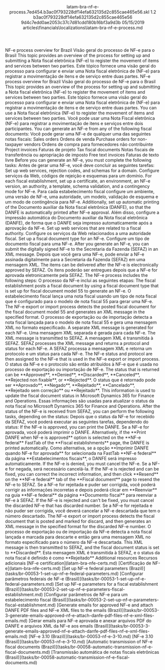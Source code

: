 <?xml version="1.0" encoding="UTF-8"?>
<xliff xmlns:logoport="urn:logoport:xliffeditor:xliff-extras:1.0" xmlns:tilt="urn:logoport:xliffeditor:tilt-non-translatables:1.0" xmlns:xsi="http://www.w3.org/2001/XMLSchema-instance" xmlns="urn:oasis:names:tc:xliff:document:1.2" xmlns:xliffext="urn:microsoft:content:schema:xliffextensions" version="1.2" xsi:schemaLocation="urn:oasis:names:tc:xliff:document:1.2 xliff-core-1.2-transitional.xsd">
  <file datatype="xml" source-language="en-US" original="latam-bra-nf-e-process.md" target-language="pt-BR">
    <header>
      <tool tool-company="Microsoft" tool-version="1.0-7889195" tool-name="mdxliff" tool-id="mdxliff"/>
      <xliffext:skl_file_name>latam-bra-nf-e-process.7ed454.b3ac0f793228df14efa632135d2c855cae465e56.skl</xliffext:skl_file_name>
      <xliffext:version>1.2</xliffext:version>
      <xliffext:ms.openlocfilehash>b3ac0f793228df14efa632135d2c855cae465e56</xliffext:ms.openlocfilehash>
      <xliffext:ms.sourcegitcommit>9d4c7edd0ae2053c37c7d81cdd180b16bf3a9d3b</xliffext:ms.sourcegitcommit>
      <xliffext:ms.lasthandoff>05/15/2019</xliffext:ms.lasthandoff>
      <xliffext:ms.openlocfilepath>articles\financials\localizations\latam-bra-nf-e-process.md</xliffext:ms.openlocfilepath>
    </header>
    <body>
      <group extype="content" id="content">
        <trans-unit xml:space="preserve" translate="yes" id="101" restype="x-metadata">
          <source>NF-e process overview for Brazil</source>
        <target logoport:matchpercent="101" state="translated" state-qualifier="leveraged-tm">Visão geral do processo de NF-e para o Brasil</target></trans-unit>
        <trans-unit xml:space="preserve" translate="yes" id="102" restype="x-metadata">
          <source>This topic provides an overview of the process for setting up and submitting a Nota fiscal eletrônica (NF-e) to register the movement of items and services between two parties.</source>
        <target logoport:matchpercent="101" state="translated" state-qualifier="leveraged-tm">Este tópico fornece uma visão geral do processo para configurar e enviar uma Nota fiscal eletrônica de (NF-e) para registrar a movimentação de itens e de serviço entre duas partes.</target></trans-unit>
        <trans-unit xml:space="preserve" translate="yes" id="103">
          <source>NF-e process overview for Brazil</source>
        <target logoport:matchpercent="101" state="translated" state-qualifier="leveraged-tm">Visão geral do processo de NF-e para o Brasil</target></trans-unit>
        <trans-unit xml:space="preserve" translate="yes" id="104">
          <source>This topic provides an overview of the process for setting up and submitting a Nota fiscal eletrônica (NF-e) to register the movement of items and services between two parties.</source>
        <target logoport:matchpercent="101" state="translated" state-qualifier="leveraged-tm">Este tópico fornece uma visão geral do processo para configurar e enviar uma Nota fiscal eletrônica de (NF-e) para registrar a movimentação de itens e de serviço entre duas partes.</target></trans-unit>
        <trans-unit xml:space="preserve" translate="yes" id="105">
          <source>You can use a Nota fiscal eletrônica (NF-e) to register the movement of items and services between two parties.</source>
        <target logoport:matchpercent="101" state="translated" state-qualifier="leveraged-tm">Você pode usar uma Nota Fiscal eletrônica (NF-e) para registrar a movimentação de itens e serviços entre dois participantes.</target></trans-unit>
        <trans-unit xml:space="preserve" translate="yes" id="106">
          <source>You can generate an NF-e from any of the following fiscal documents:</source>
        <target logoport:matchpercent="101" state="translated" state-qualifier="leveraged-tm">Você pode gerar uma NF-e de qualquer uma das seguintes notas fiscais:</target></trans-unit>
        <trans-unit xml:space="preserve" translate="yes" id="107">
          <source>Sales orders</source>
        <target logoport:matchpercent="101" state="translated" state-qualifier="leveraged-tm">Ordens de venda</target></trans-unit>
        <trans-unit xml:space="preserve" translate="yes" id="108">
          <source>Purchase orders for non-taxpayer vendors</source>
        <target logoport:matchpercent="101" state="translated" state-qualifier="leveraged-tm">Ordens de compra para fornecedores não contribuinte</target></trans-unit>
        <trans-unit xml:space="preserve" translate="yes" id="109">
          <source>Project invoices</source>
        <target logoport:matchpercent="101" state="translated" state-qualifier="leveraged-tm">Faturas de projeto</target></trans-unit>
        <trans-unit xml:space="preserve" translate="yes" id="110">
          <source>Tax fiscal documents</source>
        <target logoport:matchpercent="101" state="translated" state-qualifier="leveraged-tm">Notas fiscais de transferência ou apropriação de imposto</target></trans-unit>
        <trans-unit xml:space="preserve" translate="yes" id="111">
          <source>Free text invoices</source>
        <target logoport:matchpercent="101" state="translated" state-qualifier="leveraged-tm">Faturas de texto livre</target></trans-unit>
        <trans-unit xml:space="preserve" translate="yes" id="112">
          <source>Before you can generate an NF-e, you must complete the following tasks:</source>
        <target logoport:matchpercent="101" state="translated" state-qualifier="leveraged-tm">Antes de gerar uma NF-e, você deve concluir as seguintes tarefas:</target></trans-unit>
        <trans-unit xml:space="preserve" translate="yes" id="113">
          <source>Set up web services, rejection codes, and schemas for a domain.</source>
        <target logoport:matchpercent="101" state="translated" state-qualifier="leveraged-tm">Configure serviços da Web, códigos de rejeição e esquemas para um domínio.</target></trans-unit>
        <trans-unit xml:space="preserve" translate="yes" id="114">
          <source>For each fiscal establishment, set up a certificate, an environment, an NF-e version, an authority, a template, schema validation, and a contingency mode for NF-e.</source>
        <target logoport:matchpercent="101" state="translated" state-qualifier="leveraged-tm">Para cada estabelecimento fiscal configure um ambiente, uma versão de NF-e, uma autoridade, um modelo, validação de esquema e um modo de contingência para NF-e.</target></trans-unit>
        <trans-unit xml:space="preserve" translate="yes" id="115">
          <source>Additionally, set up automatic printing of the Documento auxiliar da Nota fiscal eletrônica (DANFE), so that the DANFE is automatically printed after NF-e approval.</source>
        <target logoport:matchpercent="101" state="translated" state-qualifier="leveraged-tm">Além disso, configure a impressão automática do Documento auxiliar da Nota fiscal eletrônica (DANFE), de forma que o DANFE seja impresso automaticamente após a aprovação da NF-e.</target></trans-unit>
        <trans-unit xml:space="preserve" translate="yes" id="116">
          <source>Set up web services that are related to a fiscal authority.</source>
        <target logoport:matchpercent="101" state="translated" state-qualifier="leveraged-tm">Configure os serviços da Web relacionados a uma autoridade fiscal.</target></trans-unit>
        <trans-unit xml:space="preserve" translate="yes" id="117">
          <source>Set up a fiscal document type for an NF-e.</source>
        <target logoport:matchpercent="101" state="translated" state-qualifier="leveraged-tm">Configure um tipo de documento fiscal para uma NF-e.</target></trans-unit>
        <trans-unit xml:space="preserve" translate="yes" id="118">
          <source>After you generate an NF-e, you can submit the digitally signed NF-e to the Secretaria da Fazenda (SEFAZ) in an XML message.</source>
        <target logoport:matchpercent="101" state="translated" state-qualifier="leveraged-tm">Depois que você gera uma NF-e, pode enviar a NF-e assinada digitalmente para a Secretaria da Fazenda (SEFAZ) em uma mensagem XML.</target></trans-unit>
        <trans-unit xml:space="preserve" translate="yes" id="119">
          <source>The items can be delivered after the NF-e is electronically approved by SEFAZ.</source>
        <target logoport:matchpercent="101" state="translated" state-qualifier="leveraged-tm">Os itens poderão ser entregues depois que a NF-e for aprovada eletronicamente pela SEFAZ.</target></trans-unit>
        <trans-unit xml:space="preserve" translate="yes" id="120">
          <source>The NF-e process includes the following steps:</source>
        <target logoport:matchpercent="101" state="translated" state-qualifier="leveraged-tm">O processo da NF-e inclui as seguintes etapas:</target></trans-unit>
        <trans-unit xml:space="preserve" translate="yes" id="121">
          <source>The fiscal establishment posts a fiscal document by using a fiscal document type that is set up for fiscal document model 55 to generate an NF-e.</source>
        <target logoport:matchpercent="101" state="translated" state-qualifier="leveraged-tm">O estabelecimento fiscal lança uma nota fiscal usando um tipo de nota fiscal que é configurado para o modelo de nota fiscal 55 para gerar uma NF-e.</target></trans-unit>
        <trans-unit xml:space="preserve" translate="yes" id="122">
          <source>The NF-e export or import process detects the posted fiscal document for the fiscal document model 55 and generates an XML message in the specified format.</source>
        <target logoport:matchpercent="101" state="translated" state-qualifier="leveraged-tm">O processo de exportação ou de importação detecta a nota fiscal lançada para o modelo de nota fiscal 55 e gera uma mensagem XML no formato especificado.</target></trans-unit>
        <trans-unit xml:space="preserve" translate="yes" id="123">
          <source>A separate XML message is generated for each NF-e.</source>
        <target logoport:matchpercent="101" state="translated" state-qualifier="leveraged-tm">Uma mensagem XML separada é gerada para cada NF-e.</target></trans-unit>
        <trans-unit xml:space="preserve" translate="yes" id="124">
          <source>The XML message is transmitted to SEFAZ.</source>
        <target logoport:matchpercent="101" state="translated" state-qualifier="leveraged-tm">A mensagem XML é transmitida à SEFAZ.</target></trans-unit>
        <trans-unit xml:space="preserve" translate="yes" id="125">
          <source>SEFAZ processes the XML message and returns a protocol and status for each NF-e.</source>
        <target logoport:matchpercent="101" state="translated" state-qualifier="leveraged-tm">A SEFAZ processa a mensagem XML e retorna um protocolo e um status para cada NF-e.</target></trans-unit>
        <trans-unit xml:space="preserve" translate="yes" id="126">
          <source>The NF-e status and protocol are then assigned to the NF-e that is used in the NF-e export or import process.</source>
        <target logoport:matchpercent="101" state="translated" state-qualifier="leveraged-tm">O status da NF-e e o protocolo são então atribuídos à NF-e que é usada no processo de exportação ou importação de NF-e.</target></trans-unit>
        <trans-unit xml:space="preserve" translate="yes" id="127">
          <source>The status that is returned can be <bpt id="p1">**</bpt>Approved<ept id="p1">**</ept>, <bpt id="p2">**</bpt>Denied<ept id="p2">**</ept>, <bpt id="p3">**</bpt>Discarded<ept id="p3">**</ept>, <bpt id="p4">**</bpt>Canceled<ept id="p4">**</ept>, <bpt id="p5">**</bpt>Rejected non fixable<ept id="p5">**</ept>, or <bpt id="p6">**</bpt>Rejected<ept id="p6">**</ept>.</source>
        <target logoport:matchpercent="101" state="translated" state-qualifier="leveraged-tm">O status que é retornado pode ser <bpt id="p1">**</bpt>Aprovado<ept id="p1">**</ept>, <bpt id="p2">**</bpt>Negado<ept id="p2">**</ept>, <bpt id="p3">**</bpt>Rejeitado<ept id="p3">**</ept>, <bpt id="p4">**</bpt>Cancelado<ept id="p4">**</ept>, <bpt id="p5">**</bpt>Rejeitado sem correção<ept id="p5">**</ept> ou <bpt id="p6">**</bpt>Rejeitado<ept id="p6">**</ept>.</target></trans-unit>
        <trans-unit xml:space="preserve" translate="yes" id="128">
          <source>This information is used to update the fiscal document status in Microsoft Dynamics 365 for Finance and Operations.</source>
        <target logoport:matchpercent="101" state="translated" state-qualifier="leveraged-tm">Essas informações são usadas para atualizar o status da nota fiscal no Microsoft Dynamics 365 for Finance and Operations.</target></trans-unit>
        <trans-unit xml:space="preserve" translate="yes" id="129">
          <source>After the status of the NF-e is received from SEFAZ, you can perform the following tasks, depending on the status:</source>
        <target logoport:matchpercent="101" state="translated" state-qualifier="leveraged-tm">Depois que o status da NF-e for recebido da SEFAZ, você poderá executar as seguintes tarefas, dependendo do status:</target></trans-unit>
        <trans-unit xml:space="preserve" translate="yes" id="130">
          <source>If the NF-e is approved, you can print the DANFE.</source>
        <target logoport:matchpercent="101" state="translated" state-qualifier="leveraged-tm">Se a NF-e for aprovada, você poderá imprimir o DANFE.</target></trans-unit>
        <trans-unit xml:space="preserve" translate="yes" id="131">
          <source>Alternatively, if the <bpt id="p1">**</bpt>Print DANFE when NF-e is approved<ept id="p1">**</ept> option is selected on the <bpt id="p2">**</bpt>NF-e federal<ept id="p2">**</ept> FastTab of the <bpt id="p3">**</bpt>Fiscal establishments<ept id="p3">**</ept> page, the DANFE is printed automatically.</source>
        <target logoport:matchpercent="101" state="translated" state-qualifier="leveraged-tm">Como alternativa, se a opção <bpt id="p1">**</bpt>Imprimir DANFE quando NF-e for aprovada<ept id="p1">**</ept> for selecionada na FastTab <bpt id="p2">**</bpt>NF-e federal<ept id="p2">**</ept> da página <bpt id="p3">**</bpt>Estabelecimentos fiscais<ept id="p3">**</ept>, o DANFE será impresso automaticamente.</target></trans-unit>
        <trans-unit xml:space="preserve" translate="yes" id="132">
          <source>If the NF-e is denied, you must cancel the NF-e.</source>
        <target logoport:matchpercent="101" state="translated" state-qualifier="leveraged-tm">Se a NF-e for negada, será necessário cancelá-la.</target></trans-unit>
        <trans-unit xml:space="preserve" translate="yes" id="133">
          <source>If the NF-e is rejected and can be fixed, you can correct the incorrect information, and then click <bpt id="p1">**</bpt>Resend<ept id="p1">**</ept> on the <bpt id="p2">**</bpt>NF-e federal<ept id="p2">**</ept> tab of the <bpt id="p3">**</bpt>Fiscal document<ept id="p3">**</ept> page to resend the NF-e to SEFAZ.</source>
        <target logoport:matchpercent="101" state="translated" state-qualifier="leveraged-tm">Se a NF-e for rejeitada e puder ser corrigida, você poderá corrigir as informações incorretas e depois poderá clicar em <bpt id="p1">**</bpt>Reenviar<ept id="p1">**</ept> na guia <bpt id="p2">**</bpt>NF-e federal<ept id="p2">**</ept> da página <bpt id="p3">**</bpt>Documento fiscal<ept id="p3">**</ept> para reenviar a NF-e à SEFAZ.</target></trans-unit>
        <trans-unit xml:space="preserve" translate="yes" id="134">
          <source>If the NF-e is rejected and can't be fixed, you must cancel the discarded NF-e that has discarded number.</source>
        <target logoport:matchpercent="101" state="translated" state-qualifier="leveraged-tm">Se a NF-e for rejeitada e não puder ser corrigida, você deverá cancelar a NF-e descartada que tem o número descartado.</target></trans-unit>
        <trans-unit xml:space="preserve" translate="yes" id="135">
          <source>The NF-e export or import process detects the fiscal document that is posted and marked for discard, and then generates an XML message in the specified format for the discarded NF-e number.</source>
        <target logoport:matchpercent="101" state="translated" state-qualifier="leveraged-tm">O processo de exportação ou de importação da NF-e detecta a nota fiscal lançada e marcada para descarte e então gera uma mensagem XML no formato especificado para o número da NF-e descartada.</target></trans-unit>
        <trans-unit xml:space="preserve" translate="yes" id="136">
          <source>This XML message is then transmitted to SEFAZ, and the fiscal document status is set to <bpt id="p1">**</bpt>Discarded<ept id="p1">**</ept>.</source>
        <target logoport:matchpercent="101" state="translated" state-qualifier="leveraged-tm">Esta mensagem XML é transmitida à SEFAZ, e o status da nota fiscal é definido é como <bpt id="p1">**</bpt>Rejeitado<ept id="p1">**</ept></target></trans-unit>
        <trans-unit xml:space="preserve" translate="yes" id="137">
          <source>Additional resources</source>
        <target logoport:matchpercent="101" state="translated" state-qualifier="leveraged-tm">Recursos adicionais</target></trans-unit>
        <trans-unit xml:space="preserve" translate="yes" id="138">
          <source><bpt id="p1">[</bpt>NF-e certification<ept id="p1">](latam-bra-nfe-certs.md)</ept></source>
        <target logoport:matchpercent="101" state="translated" state-qualifier="leveraged-tm"><bpt id="p1">[</bpt>Certificação de NF-e<ept id="p1">](latam-bra-nfe-certs.md)</ept></target></trans-unit>
        <trans-unit xml:space="preserve" translate="yes" id="139">
          <source><bpt id="p1">[</bpt>Set up NF-e federal parameters (Brazil)<ept id="p1">](tasks/br-00053-1-set-up-nf-e-federal-parameters.md)</ept></source>
        <target logoport:matchpercent="101" state="translated" state-qualifier="leveraged-tm"><bpt id="p1">[</bpt>Configurar parâmetros federais de NF-e (Brasil)<ept id="p1">](tasks/br-00053-1-set-up-nf-e-federal-parameters.md)</ept></target></trans-unit>
        <trans-unit xml:space="preserve" translate="yes" id="140">
          <source><bpt id="p1">[</bpt>Set up NF-e parameters for a fiscal establishment (Brazil)<ept id="p1">](tasks/br-00053-2-set-up-nf-e-parameters-fiscal-establishment.md)</ept></source>
        <target logoport:matchpercent="101" state="translated" state-qualifier="leveraged-tm"><bpt id="p1">[</bpt>Configurar parâmetros de NF-e para um estabelecimento fiscal (Brasil)<ept id="p1">](tasks/br-00053-2-set-up-nf-e-parameters-fiscal-establishment.md)</ept></target></trans-unit>
        <trans-unit xml:space="preserve" translate="yes" id="141">
          <source><bpt id="p1">[</bpt>Generate emails for approved NF-e and attach DANFE PDF files and NF-e XML files to the emails (Brazil)<ept id="p1">](tasks/br-00053-3-generate-emails-approved-nf-e-attach-danfe-pdf-files-nf-e-xml-files-emails.md)</ept></source>
        <target logoport:matchpercent="101" state="translated" state-qualifier="leveraged-tm"><bpt id="p1">[</bpt>Gerar emails para NF-e aprovada e anexar arquivos PDF do DANFE e arquivos XML da NF-e aos emails (Brasil)<ept id="p1">](tasks/br-00053-3-generate-emails-approved-nf-e-attach-danfe-pdf-files-nf-e-xml-files-emails.md)</ept></target></trans-unit>
        <trans-unit xml:space="preserve" translate="yes" id="142">
          <source><bpt id="p1">[</bpt>NF-e 3.10 (Brazil)<ept id="p1">](tasks/br-00053-nf-e-3-10.md)</ept></source>
        <target logoport:matchpercent="101" state="translated" state-qualifier="leveraged-tm"><bpt id="p1">[</bpt>NF-e 3.10 (Brasil)<ept id="p1">](tasks/br-00053-nf-e-3-10.md)</ept></target></trans-unit>
        <trans-unit xml:space="preserve" translate="yes" id="143">
          <source><bpt id="p1">[</bpt>Automatic transmission of NF-e fiscal documents (Brazil)<ept id="p1">](tasks/br-00058-automatic-transmission-nf-e-fiscal-documents.md)</ept></source>
        <target logoport:matchpercent="101" state="translated" state-qualifier="leveraged-tm"><bpt id="p1">[</bpt>Transmissão automática de notas fiscais eletrônicas (Brasil)<ept id="p1">](tasks/br-00058-automatic-transmission-nf-e-fiscal-documents.md)</ept></target></trans-unit>
      </group>
    </body>
  </file>
</xliff>
